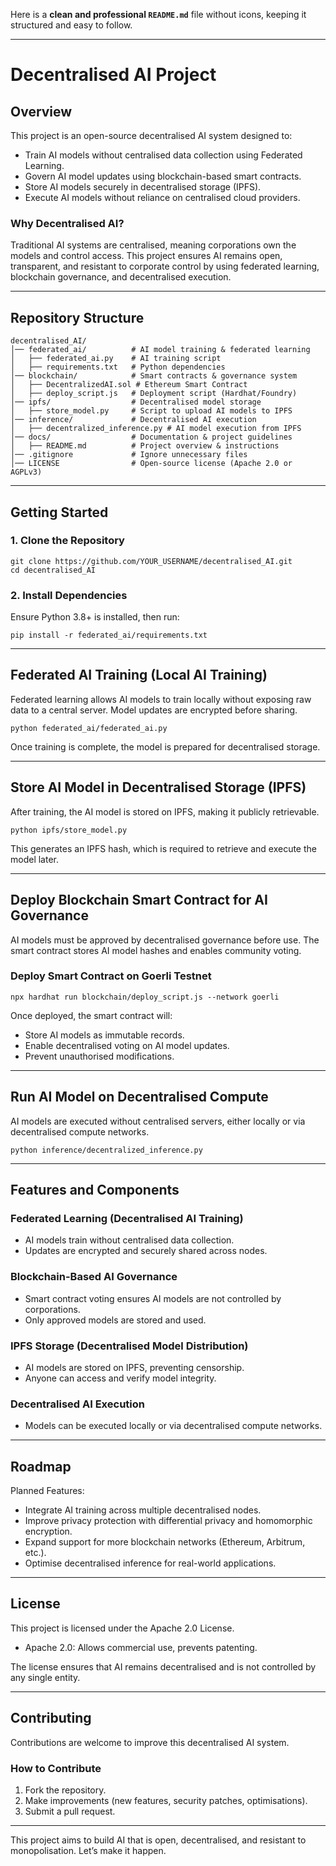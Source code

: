 Here is a **clean and professional `README.md`** file without icons, keeping it structured and easy to follow.

---

# **Decentralised AI Project**

## **Overview**
This project is an open-source decentralised AI system designed to:
- Train AI models without centralised data collection using Federated Learning.
- Govern AI model updates using blockchain-based smart contracts.
- Store AI models securely in decentralised storage (IPFS).
- Execute AI models without reliance on centralised cloud providers.

### **Why Decentralised AI?**
Traditional AI systems are centralised, meaning corporations own the models and control access. This project ensures AI remains open, transparent, and resistant to corporate control by using federated learning, blockchain governance, and decentralised execution.

---

## **Repository Structure**
```
decentralised_AI/
│── federated_ai/          # AI model training & federated learning
│   ├── federated_ai.py    # AI training script
│   ├── requirements.txt   # Python dependencies
│── blockchain/            # Smart contracts & governance system
│   ├── DecentralizedAI.sol # Ethereum Smart Contract
│   ├── deploy_script.js   # Deployment script (Hardhat/Foundry)
│── ipfs/                  # Decentralised model storage
│   ├── store_model.py     # Script to upload AI models to IPFS
│── inference/             # Decentralised AI execution
│   ├── decentralized_inference.py # AI model execution from IPFS
│── docs/                  # Documentation & project guidelines
│   ├── README.md          # Project overview & instructions
│── .gitignore             # Ignore unnecessary files
│── LICENSE                # Open-source license (Apache 2.0 or AGPLv3)
```

---

## **Getting Started**
### **1. Clone the Repository**
```
git clone https://github.com/YOUR_USERNAME/decentralised_AI.git
cd decentralised_AI
```

### **2. Install Dependencies**
Ensure Python 3.8+ is installed, then run:
```
pip install -r federated_ai/requirements.txt
```

---

## **Federated AI Training (Local AI Training)**
Federated learning allows AI models to train locally without exposing raw data to a central server. Model updates are encrypted before sharing.
```
python federated_ai/federated_ai.py
```
Once training is complete, the model is prepared for decentralised storage.

---

## **Store AI Model in Decentralised Storage (IPFS)**
After training, the AI model is stored on IPFS, making it publicly retrievable.
```
python ipfs/store_model.py
```
This generates an IPFS hash, which is required to retrieve and execute the model later.

---

## **Deploy Blockchain Smart Contract for AI Governance**
AI models must be approved by decentralised governance before use. The smart contract stores AI model hashes and enables community voting.

### **Deploy Smart Contract on Goerli Testnet**
```
npx hardhat run blockchain/deploy_script.js --network goerli
```

Once deployed, the smart contract will:
- Store AI models as immutable records.
- Enable decentralised voting on AI model updates.
- Prevent unauthorised modifications.

---

## **Run AI Model on Decentralised Compute**
AI models are executed without centralised servers, either locally or via decentralised compute networks.

```
python inference/decentralized_inference.py
```

---

## **Features and Components**
### **Federated Learning (Decentralised AI Training)**
- AI models train without centralised data collection.
- Updates are encrypted and securely shared across nodes.

### **Blockchain-Based AI Governance**
- Smart contract voting ensures AI models are not controlled by corporations.
- Only approved models are stored and used.

### **IPFS Storage (Decentralised Model Distribution)**
- AI models are stored on IPFS, preventing censorship.
- Anyone can access and verify model integrity.

### **Decentralised AI Execution**
- Models can be executed locally or via decentralised compute networks.

---

## **Roadmap**
Planned Features:
- Integrate AI training across multiple decentralised nodes.
- Improve privacy protection with differential privacy and homomorphic encryption.
- Expand support for more blockchain networks (Ethereum, Arbitrum, etc.).
- Optimise decentralised inference for real-world applications.

---

## **License**
This project is licensed under the Apache 2.0 License.

- Apache 2.0: Allows commercial use, prevents patenting.

The license ensures that AI remains decentralised and is not controlled by any single entity.

---

## **Contributing**
Contributions are welcome to improve this decentralised AI system.

### **How to Contribute**
1. Fork the repository.
2. Make improvements (new features, security patches, optimisations).
3. Submit a pull request.

---

This project aims to build AI that is open, decentralised, and resistant to monopolisation. Let’s make it happen.
